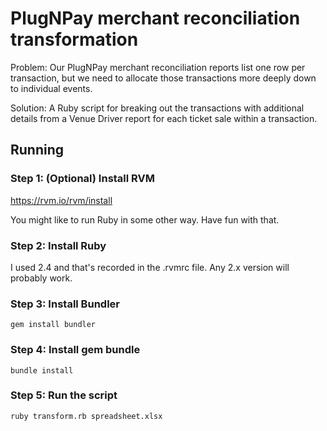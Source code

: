 # PlugNPay merchant reconciliation transformation

Problem: Our PlugNPay merchant reconciliation reports list one row per transaction, but we need to allocate those transactions more deeply down to individual events.

Solution: A Ruby script for breaking out the transactions with additional details from a Venue Driver report for each ticket sale within a transaction.

## Running

### Step 1: (Optional) Install RVM

https://rvm.io/rvm/install

You might like to run Ruby in some other way.  Have fun with that.

### Step 2: Install Ruby

I used 2.4 and that's recorded in the .rvmrc file.  Any 2.x version will probably work.

### Step 3: Install Bundler

    gem install bundler

### Step 4: Install gem bundle

    bundle install

### Step 5: Run the script

    ruby transform.rb spreadsheet.xlsx
